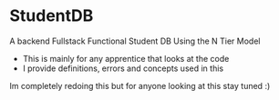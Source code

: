 # StudentDB
A backend Fullstack Functional Student DB Using the N Tier Model
- This is mainly for any apprentice that looks at the code 
- I provide definitions, errors and concepts used in this 

Im completely redoing this but for anyone looking at this stay tuned :) 
